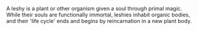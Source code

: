 A leshy is a plant or other organism given a soul through primal magic. While their souls are functionally immortal, leshies inhabit organic bodies, and their 'life cycle' ends and begins by reincarnation in a new plant body. 